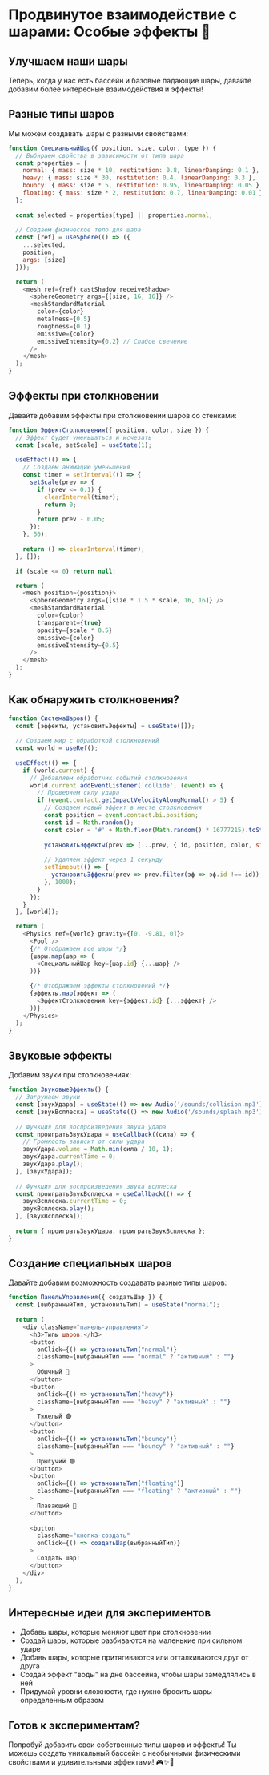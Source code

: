 # Продвинутое взаимодействие с шарами: Особые эффекты 🎇

## Улучшаем наши шары

Теперь, когда у нас есть бассейн и базовые падающие шары, давайте добавим более интересные взаимодействия и эффекты!

## Разные типы шаров

Мы можем создавать шары с разными свойствами:

```javascript
function СпециальныйШар({ position, size, color, type }) {
  // Выбираем свойства в зависимости от типа шара
  const properties = {
    normal: { mass: size * 10, restitution: 0.8, linearDamping: 0.1 },
    heavy: { mass: size * 30, restitution: 0.4, linearDamping: 0.3 },
    bouncy: { mass: size * 5, restitution: 0.95, linearDamping: 0.05 },
    floating: { mass: size * 2, restitution: 0.7, linearDamping: 0.01 }
  };
  
  const selected = properties[type] || properties.normal;
  
  // Создаем физическое тело для шара
  const [ref] = useSphere(() => ({
    ...selected,
    position,
    args: [size]
  }));

  return (
    <mesh ref={ref} castShadow receiveShadow>
      <sphereGeometry args={[size, 16, 16]} />
      <meshStandardMaterial 
        color={color} 
        metalness={0.5} 
        roughness={0.1}
        emissive={color}
        emissiveIntensity={0.2} // Слабое свечение
      />
    </mesh>
  );
}
```

## Эффекты при столкновении

Давайте добавим эффекты при столкновении шаров со стенками:

```javascript
function ЭффектСтолкновения({ position, color, size }) {
  // Эффект будет уменьшаться и исчезать
  const [scale, setScale] = useState(1);
  
  useEffect(() => {
    // Создаем анимацию уменьшения
    const timer = setInterval(() => {
      setScale(prev => {
        if (prev <= 0.1) {
          clearInterval(timer);
          return 0;
        }
        return prev - 0.05;
      });
    }, 50);
    
    return () => clearInterval(timer);
  }, []);

  if (scale <= 0) return null;

  return (
    <mesh position={position}>
      <sphereGeometry args={[size * 1.5 * scale, 16, 16]} />
      <meshStandardMaterial 
        color={color}
        transparent={true}
        opacity={scale * 0.5}
        emissive={color}
        emissiveIntensity={0.5}
      />
    </mesh>
  );
}
```

## Как обнаружить столкновения?

```javascript
function СистемаШаров() {
  const [эффекты, установитьЭффекты] = useState([]);
  
  // Создаем мир с обработкой столкновений
  const world = useRef();
  
  useEffect(() => {
    if (world.current) {
      // Добавляем обработчик событий столкновения
      world.current.addEventListener('collide', (event) => {
        // Проверяем силу удара
        if (event.contact.getImpactVelocityAlongNormal() > 5) {
          // Создаем новый эффект в месте столкновения
          const position = event.contact.bi.position;
          const id = Math.random();
          const color = '#' + Math.floor(Math.random() * 16777215).toString(16);
          
          установитьЭффекты(prev => [...prev, { id, position, color, size: 0.5 }]);
          
          // Удаляем эффект через 1 секунду
          setTimeout(() => {
            установитьЭффекты(prev => prev.filter(эф => эф.id !== id));
          }, 1000);
        }
      });
    }
  }, [world]);

  return (
    <Physics ref={world} gravity={[0, -9.81, 0]}>
      <Pool />
      {/* Отображаем все шары */}
      {шары.map(шар => (
        <СпециальныйШар key={шар.id} {...шар} />
      ))}
      
      {/* Отображаем эффекты столкновений */}
      {эффекты.map(эффект => (
        <ЭффектСтолкновения key={эффект.id} {...эффект} />
      ))}
    </Physics>
  );
}
```

## Звуковые эффекты

Добавим звуки при столкновениях:

```javascript
function ЗвуковыеЭффекты() {
  // Загружаем звуки
  const [звукУдара] = useState(() => new Audio('/sounds/collision.mp3'));
  const [звукВсплеска] = useState(() => new Audio('/sounds/splash.mp3'));
  
  // Функция для воспроизведения звука удара
  const проигратьЗвукУдара = useCallback((сила) => {
    // Громкость зависит от силы удара
    звукУдара.volume = Math.min(сила / 10, 1);
    звукУдара.currentTime = 0;
    звукУдара.play();
  }, [звукУдара]);
  
  // Функция для воспроизведения звука всплеска
  const проигратьЗвукВсплеска = useCallback(() => {
    звукВсплеска.currentTime = 0;
    звукВсплеска.play();
  }, [звукВсплеска]);
  
  return { проигратьЗвукУдара, проигратьЗвукВсплеска };
}
```

## Создание специальных шаров

Давайте добавим возможность создавать разные типы шаров:

```javascript
function ПанельУправления({ создатьШар }) {
  const [выбранныйТип, установитьТип] = useState("normal");
  
  return (
    <div className="панель-управления">
      <h3>Типы шаров:</h3>
      <button 
        onClick={() => установитьТип("normal")}
        className={выбранныйТип === "normal" ? "активный" : ""}
      >
        Обычный 🔴
      </button>
      <button 
        onClick={() => установитьТип("heavy")}
        className={выбранныйТип === "heavy" ? "активный" : ""}
      >
        Тяжелый 🟣
      </button>
      <button 
        onClick={() => установитьТип("bouncy")}
        className={выбранныйТип === "bouncy" ? "активный" : ""}
      >
        Прыгучий 🟢
      </button>
      <button 
        onClick={() => установитьТип("floating")}
        className={выбранныйТип === "floating" ? "активный" : ""}
      >
        Плавающий 🔵
      </button>
      
      <button 
        className="кнопка-создать"
        onClick={() => создатьШар(выбранныйТип)}
      >
        Создать шар!
      </button>
    </div>
  );
}
```

## Интересные идеи для экспериментов

- Добавь шары, которые меняют цвет при столкновении
- Создай шары, которые разбиваются на маленькие при сильном ударе
- Добавь шары, которые притягиваются или отталкиваются друг от друга
- Создай эффект "воды" на дне бассейна, чтобы шары замедлялись в ней
- Придумай уровни сложности, где нужно бросить шары определенным образом

## Готов к экспериментам?

Попробуй добавить свои собственные типы шаров и эффекты! Ты можешь создать уникальный бассейн с необычными физическими свойствами и удивительными эффектами! 🎮✨🔮